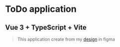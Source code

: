 # ToDo application 
## Vue 3 + TypeScript + Vite

> This application create from my [design](https://www.figma.com/file/zvsP2JLdbLyEkQgHtdmX1C/ToDo?type=design&node-id=0-1&mode=design&t=kUOCRKYaY8XihQUE-0) in figma
